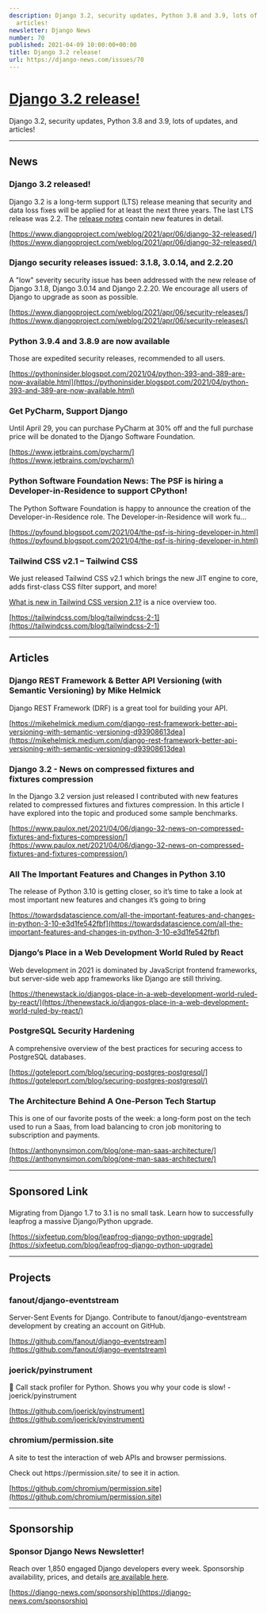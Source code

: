 ```yaml
---
description: Django 3.2, security updates, Python 3.8 and 3.9, lots of updates, and
  articles!
newsletter: Django News
number: 70
published: 2021-04-09 10:00:00+00:00
title: Django 3.2 release!
url: https://django-news.com/issues/70
---
```


# [Django 3.2 release!](https://django-news.com/issues/70)

Django 3.2, security updates, Python 3.8 and 3.9, lots of updates, and articles!

----

## News

### Django 3.2 released!

<p>Django 3.2 is a long-term support (LTS) release meaning that security and data loss fixes will be applied for at least the next three years. The last LTS release was 2.2. The <a href="https://cur.at/SwYCFJq">release notes</a> contain new features in detail.</p>

[https://www.djangoproject.com/weblog/2021/apr/06/django-32-released/](https://www.djangoproject.com/weblog/2021/apr/06/django-32-released/)

### Django security releases issued: 3.1.8, 3.0.14, and 2.2.20

<p>A "low" severity security issue has been addressed with the new release of Django 3.1.8, Django 3.0.14 and Django 2.2.20. We encourage all users of Django to upgrade as soon as possible.</p>

[https://www.djangoproject.com/weblog/2021/apr/06/security-releases/](https://www.djangoproject.com/weblog/2021/apr/06/security-releases/)

### Python 3.9.4 and 3.8.9 are now available

<p>Those are expedited security releases, recommended to all users.</p>

[https://pythoninsider.blogspot.com/2021/04/python-393-and-389-are-now-available.html](https://pythoninsider.blogspot.com/2021/04/python-393-and-389-are-now-available.html)

### Get PyCharm, Support Django

<p>Until April 29, you can purchase PyCharm at 30% off and the full purchase price will be donated to the Django Software Foundation.</p>

[https://www.jetbrains.com/pycharm/](https://www.jetbrains.com/pycharm/)

### Python Software Foundation News: The PSF is hiring a Developer-in-Residence to support CPython!

<p>The Python Software Foundation is happy to announce the creation of the Developer-in-Residence role. The Developer-in-Residence will work fu...</p>

[https://pyfound.blogspot.com/2021/04/the-psf-is-hiring-developer-in.html](https://pyfound.blogspot.com/2021/04/the-psf-is-hiring-developer-in.html)

### Tailwind CSS v2.1 – Tailwind CSS

<p>We just released Tailwind CSS v2.1 which brings the new JIT engine to core, adds first-class CSS filter support, and more!</p>

<p><a href="https://cur.at/VzZw9mH">What is new in Tailwind CSS version 2.1?</a> is a nice overview too.</p>

[https://tailwindcss.com/blog/tailwindcss-2-1](https://tailwindcss.com/blog/tailwindcss-2-1)

----

## Articles

### Django REST Framework & Better API Versioning (with Semantic Versioning) by Mike Helmick

<p>Django REST Framework (DRF) is a great tool for building your API.</p>

[https://mikehelmick.medium.com/django-rest-framework-better-api-versioning-with-semantic-versioning-d93908613dea](https://mikehelmick.medium.com/django-rest-framework-better-api-versioning-with-semantic-versioning-d93908613dea)

### Django 3.2 - News on compressed fixtures and fixtures compression

<p>In the Django 3.2 version just released I contributed with new features related to compressed fixtures and fixtures compression. In this article I have explored into the topic and produced some sample benchmarks.</p>

[https://www.paulox.net/2021/04/06/django-32-news-on-compressed-fixtures-and-fixtures-compression/](https://www.paulox.net/2021/04/06/django-32-news-on-compressed-fixtures-and-fixtures-compression/)

### All The Important Features and Changes in Python 3.10

<p>The release of Python 3.10 is getting closer, so it’s time to take a look at most important new features and changes it’s going to bring</p>

[https://towardsdatascience.com/all-the-important-features-and-changes-in-python-3-10-e3d1fe542fbf](https://towardsdatascience.com/all-the-important-features-and-changes-in-python-3-10-e3d1fe542fbf)

### Django’s Place in a Web Development World Ruled by React

<p>Web development in 2021 is dominated by JavaScript frontend frameworks, but server-side web app frameworks like Django are still thriving.</p>

[https://thenewstack.io/djangos-place-in-a-web-development-world-ruled-by-react/](https://thenewstack.io/djangos-place-in-a-web-development-world-ruled-by-react/)

### PostgreSQL Security Hardening

<p>A comprehensive overview of the best practices for securing access to PostgreSQL databases.</p>

[https://goteleport.com/blog/securing-postgres-postgresql/](https://goteleport.com/blog/securing-postgres-postgresql/)

### The Architecture Behind A One-Person Tech Startup

<p>This is one of our favorite posts of the week: a long-form post on the tech used to run a Saas,  from load balancing to cron job monitoring to subscription and payments.</p>

[https://anthonynsimon.com/blog/one-man-saas-architecture/](https://anthonynsimon.com/blog/one-man-saas-architecture/)

----

## Sponsored Link

### 

<p>Migrating from Django 1.7 to 3.1 is no small task. Learn how to successfully leapfrog a massive Django/Python upgrade.</p>

[https://sixfeetup.com/blog/leapfrog-django-python-upgrade](https://sixfeetup.com/blog/leapfrog-django-python-upgrade)

----

## Projects

### fanout/django-eventstream

<p>Server-Sent Events for Django. Contribute to fanout/django-eventstream development by creating an account on GitHub.</p>

[https://github.com/fanout/django-eventstream](https://github.com/fanout/django-eventstream)

### joerick/pyinstrument

<p>🚴 Call stack profiler for Python. Shows you why your code is slow! - joerick/pyinstrument</p>

[https://github.com/joerick/pyinstrument](https://github.com/joerick/pyinstrument)

### chromium/permission.site

<p>A site to test the interaction of web APIs and browser permissions.</p>

<p>Check out https://permission.site/ to see it in action.</p>

[https://github.com/chromium/permission.site](https://github.com/chromium/permission.site)

----

## Sponsorship

### Sponsor Django News Newsletter!

<p>Reach over 1,850 engaged Django developers every week. Sponsorship availability, prices, and details <a href="https://cur.at/yYDqMwi">are available here</a>.</p>

[https://django-news.com/sponsorship](https://django-news.com/sponsorship)